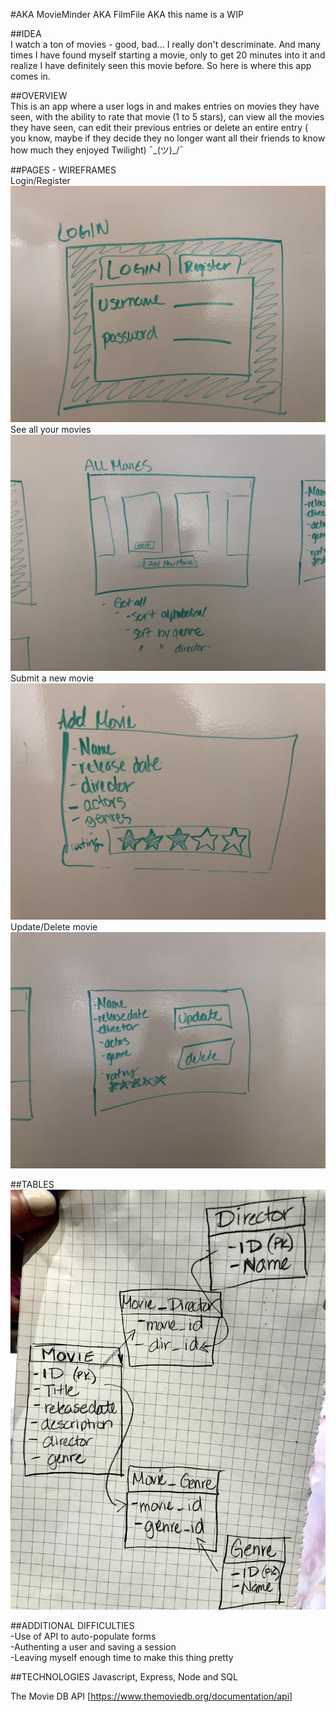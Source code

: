 
#AKA MovieMinder AKA FilmFile AKA this name is a WIP  
  
##IDEA  
I watch a ton of movies - good, bad... I really don't descriminate.  And many times I have found myself starting a movie, only to get 20 minutes into it and realize I have definitely seen this movie before. So here is where this app comes in.  
  
##OVERVIEW  
This is an app where a user logs in and makes entries on movies they have seen, with the ability to rate that movie (1 to 5 stars), can view all the movies they have seen, can edit their previous entries or delete an entire entry ( you know, maybe if they decide they no longer want all their friends to know how much they enjoyed Twilight)  ¯\_(ツ)_/¯  

##PAGES - WIREFRAMES  
Login/Register  
![](images/login.JPG )  
See all your movies 
![](images/allMovies.JPG )     
Submit a new movie 
![](images/addMovie.JPG )    
Update/Delete movie  
![](images/update:delete.JPG )  
  
##TABLES  
![](images/tableLayout.JPG)

##ADDITIONAL DIFFICULTIES  
-Use of API to auto-populate forms  
-Authenting a user and saving a session  
-Leaving myself enough time to make this thing pretty
  
##TECHNOLOGIES
Javascript, Express, Node and SQL 
  
The Movie DB API [https://www.themoviedb.org/documentation/api]  
  

